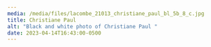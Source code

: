 ```yaml
---
media: /media/files/lacombe_21013_christiane_paul_bl_5b_8_c.jpg
title: Christiane Paul
alt: "Black and white photo of Christiane Paul "
date: 2023-04-14T16:43:00-0500
---
```

